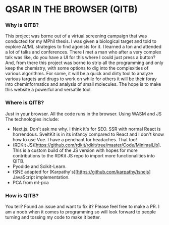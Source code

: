 # QSAR IN THE BROWSER (QITB)

### Why is QITB?
This project was borne out of a virtual screening campaign that was conducted for my MPhil thesis. I was given a biological target and told to explore AI/ML strategies to find agonists for it. I learned a ton and attended a lot of talks and conferences. There I met a man who after a very complex talk was like, do you have a UI for this where I could just press a button? And, from there this project was borne to strip all the programming and only keep the chemistry, with some options to dig into the complexities of various algorithms. 
For some, it will be a quick and dirty tool to analyze various targets and drugs to work on while for others it will be their foray into cheminformatics and analysis of small molecules. The hope is to make this website a powerful and versatile tool.

### Where is QITB?
Just in your browser. All the code runs in the browser. Using WASM and JS The technologies include:

- Next.js. Don't ask me why. I think it's for SEO. SSR with normal React is horrendous. SveltKit is in its infancy compared to React and I don't know how to use Vue. I have a penchant for headaches. That too!
- (RDKit JS)[https://github.com/rdkit/rdkit/tree/master/Code/MinimalLib]. This is a custom build of the JS version with hopes for more contributions to the RDKit JS repo to import more functionalities into QITB.
- Pyodide and Scikit-Learn. 
- tSNE adapted for (Karpathy's)[https://github.com/karpathy/tsnejs] JavaScript implementation.
- PCA from ml-pca

### How is QITB?
You tell? Found an issue and want to fix it? Please feel free to make a PR. I am a noob when it comes to programming so will look forward to people turning and tossing my code to make it better.